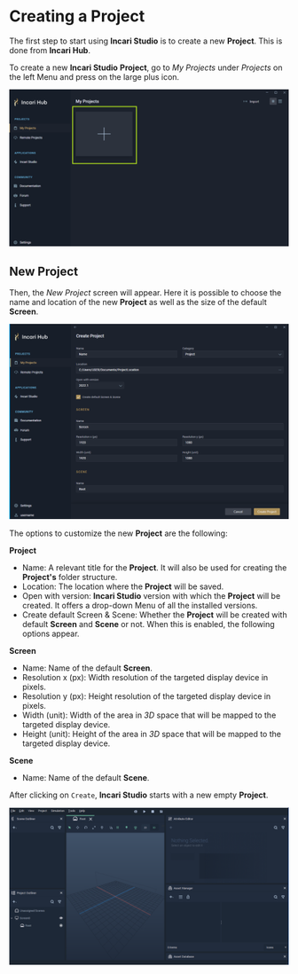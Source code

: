 # Creating a Project

The first step to start using **Incari Studio** is to create a new **Project**. This is done from **Incari Hub**.

To create a new **Incari Studio** **Project**, go to *My Projects* under *Projects* on the left Menu and press on the large plus icon.

![](../.gitbook/assets/create-projects_v2_green.png)

## New Project

Then, the *New Project* screen will appear. Here it is possible to choose the name and location of the new **Project** as well as the size of the default **Screen**.

![](../.gitbook/assets/create-projects2_v2.png) 

The options to customize the new **Project** are the following:

**Project**

 * Name: A relevant title for the **Project**. It will also be used for creating the **Project's** folder structure.
 * Location: The location where the **Project** will be saved.
 * Open with version: **Incari Studio** version with which the **Project** will be created. It offers a drop-down Menu of all the installed versions.
 * Create default Screen & Scene: Whether the **Project** will be created with default **Screen** and **Scene** or not. When this is enabled, the following options appear.
  
**Screen**

 * Name: Name of the default **Screen**.
 * Resolution x (px): Width resolution of the targeted display device in pixels.
 * Resolution y (px): Height resolution of the targeted display device in pixels.
 * Width (unit): Width of the area in *3D* space that will be mapped to the targeted display device.
 * Height (unit): Height of the area in *3D* space that will be mapped to the targeted display device.

**Scene**

 * Name: Name of the default **Scene**.


After clicking on `Create`, **Incari Studio** starts with a new empty **Project**.

![](../.gitbook/assets/empty-project.png)